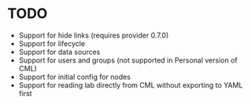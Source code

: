 # TODO

* Support for hide links (requires provider 0.7.0)
* Support for lifecycle
* Support for data sources
* Support for users and groups (not supported in Personal version of CML)
* Support for initial config for nodes
* Support for reading lab directly from CML without exporting to YAML first

